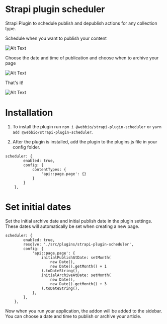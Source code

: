 # Strapi plugin scheduler

Strapi Plugin to schedule publish and depublish actions for any collection type.

Schedule when you want to publish your content

![Alt Text](https://media.giphy.com/media/ziKkXCGDftGmvLs1lJ/giphy.gif)

Choose the date and time of publication and choose when to archive your page

![Alt Text](https://media.giphy.com/media/CpFm7AC67Mkul8VTFI/giphy.gif)

That's it!

![Alt Text](https://media.giphy.com/media/gvMbDw1bOhals0hI3g/giphy.gif)

# Installation

1. To install the plugin run `npm i @webbio/strapi-plugin-scheduler` or `yarn add @webbio/strapi-plugin-scheduler`.

2. After the plugin is installed, add the plugin to the plugins.js file in your config folder.

```
scheduler: {
		enabled: true,
		config: {
			contentTypes: {
				'api::page.page': {}
			}
		}
	},
```

# Set initial dates

Set the initial archive date and initial publish date in the plugin settings. These dates will automatically be set when creating a new page.

```
scheduler: {
		enabled: true,
		resolve: './src/plugins/strapi-plugin-scheduler',
		config: {
			'api::page.page': {
				initialPublishAtDate: setMonth(
					new Date(),
					new Date().getMonth() + 1
				).toDateString(),
				initialArchiveAtDate: setMonth(
					new Date(),
					new Date().getMonth() + 3
				).toDateString(),
			},
		},
	},
```

Now when you run your application, the addon will be added to the sidebar. You can choose a date and time to publish or archive your article.
